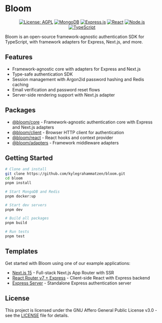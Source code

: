 # Bloom

<div align="center">

[![License: AGPL](https://img.shields.io/badge/License-AGPL-red.svg)](LICENSE)
[![MongoDB](https://img.shields.io/badge/MongoDB-8.7-green.svg)](https://www.mongodb.com/)
[![Express.js](https://img.shields.io/badge/Express.js-4.21-green.svg)](https://expressjs.com/)
[![React](https://img.shields.io/badge/React-19-blue.svg)](https://reactjs.org/)
[![Node.js](https://img.shields.io/badge/Node.js-20-green.svg)](https://nodejs.org/)
[![TypeScript](https://img.shields.io/badge/TypeScript-5.9-blue.svg)](https://www.typescriptlang.org/)

</div>

Bloom is an open-source framework-agnostic authentication SDK for TypeScript, with framework adapters for Express, Next.js, and more.

## Features

- Framework-agnostic core with adapters for Express and Next.js
- Type-safe authentication SDK
- Session management with Argon2id password hashing and Redis caching
- Email verification and password reset flows
- Server-side rendering support with Next.js adapter

## Packages

- [@bloom/core](packages/core) - Framework-agnostic authentication core with Express and Next.js adapters
- [@bloom/client](packages/client) - Browser HTTP client for authentication
- [@bloom/react](packages/react) - React hooks and context provider
- [@bloom/adapters](packages/adapters) - Framework middleware adapters

## Getting Started

```bash
# Clone and install
git clone https://github.com/kylegrahammatzen/bloom.git
cd bloom
pnpm install

# Start MongoDB and Redis
pnpm docker:up

# Start dev servers
pnpm dev

# Build all packages
pnpm build

# Run tests
pnpm test
```

## Templates

Get started with Bloom using one of our example applications:

- [Next.js 15](apps/next15) - Full-stack Next.js App Router with SSR
- [React Router v7 + Express](apps/react-router-v7) - Client-side React with Express backend
- [Express Server](apps/express-server) - Standalone Express authentication server

## License

This project is licensed under the GNU Affero General Public License v3.0 - see the [LICENSE](LICENSE) file for details.
